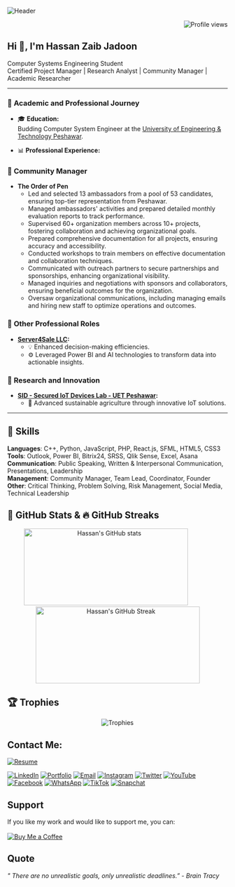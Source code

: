 ![Header](https://github.com/hzjadoon/hzjadoon/blob/main/DESIGN.png)
<!-- Profile Views Badge -->

<p align="right">
  <img src="https://komarev.com/ghpvc/?username=hassanzaibjadoon&label=Profile%20views&color=0e75b6&style=flat" alt="Profile views" />
</p>

## Hi 👋, I'm Hassan Zaib Jadoon
Computer Systems Engineering Student  
Certified Project Manager | Research Analyst | Community Manager | Academic Researcher  

---

### 📘 **Academic and Professional Journey**
- 🎓 **Education:**  
  Budding Computer System Engineer at the [University of Engineering & Technology Peshawar](http://www.uetpeshawar.edu.pk/).
  
- 📊 **Professional Experience:**  

### 🤝 **Community Manager**  

- **The Order of Pen**  
  - Led and selected 13 ambassadors from a pool of 53 candidates, ensuring top-tier representation from Peshawar.  
  - Managed ambassadors' activities and prepared detailed monthly evaluation reports to track performance.  
  - Supervised 60+ organization members across 10+ projects, fostering collaboration and achieving organizational goals.  
  - Prepared comprehensive documentation for all projects, ensuring accuracy and accessibility.  
  - Conducted workshops to train members on effective documentation and collaboration techniques.  
  - Communicated with outreach partners to secure partnerships and sponsorships, enhancing organizational visibility.  
  - Managed inquiries and negotiations with sponsors and collaborators, ensuring beneficial outcomes for the organization.  
  - Oversaw organizational communications, including managing emails and hiring new staff to optimize operations and outcomes.  

### 💼 **Other Professional Roles**  

- **[Server4Sale LLC](https://www.server4sale.com/):**  
  - 💡 Enhanced decision-making efficiencies.  
  - ⚙️ Leveraged Power BI and AI technologies to transform data into actionable insights.  

### 🌿 **Research and Innovation**  

- **[SID - Secured IoT Devices Lab - UET Peshawar](http://www.uetpeshawar.edu.pk/):**  
  - 🌱 Advanced sustainable agriculture through innovative IoT solutions.  

---



## 💼 Skills

**Languages**: C++, Python, JavaScript, PHP, React.js, SFML, HTML5, CSS3  
**Tools**: Outlook, Power BI, Bitrix24, SRSS, Qlik Sense, Excel, Asana  
**Communication**: Public Speaking, Written & Interpersonal Communication, Presentations, Leadership  
**Management**: Community Manager, Team Lead, Coordinator, Founder  
**Other**: Critical Thinking, Problem Solving, Risk Management, Social Media, Technical Leadership





## 🌟 **GitHub Stats & 🔥 GitHub Streaks**
<div style="text-align: center;">
  <img src="https://github-readme-stats.vercel.app/api?username=hassanzaibjadoon&show_icons=true&theme=radical" alt="Hassan's GitHub stats" width="375" height="175" />
  <img src="https://www.transparenttextures.com/patterns/white-concrete.png" alt="" width="50" height="1" />
  <img src="https://github-readme-streak-stats.herokuapp.com/?user=hassanzaibjadoon&theme=radical" alt="Hassan's GitHub Streak" width="375" height="175" />
</div>




## 🏆 Trophies
<div align="center">
  <img src="https://github-profile-trophy.vercel.app/?username=hassanzaibjadoon&theme=radical" alt="Trophies" />
</div>

## Contact Me:
  [![Resume](https://img.shields.io/badge/Resume-000000?style=for-the-badge&logo=About.me&logoColor=white)](https://www.linkedin.com/in/hassanzaibjadoon/overlay/1720698761025/single-media-viewer/?type=DOCUMENT&profileId=ACoAAEBniMUBrUQwFDsDt3ljorZtb3aidJ77DCs)

  [![LinkedIn](https://img.shields.io/badge/LinkedIn-0077B5?style=for-the-badge&logo=linkedin&logoColor=white)](https://www.linkedin.com/in/hassanzaibjadoon)
  [![Portfolio](https://img.shields.io/badge/Portfolio-000000?style=for-the-badge&logo=About.me&logoColor=white)](https://hzjadoon.github.io/Portfolio/)
  [![Email](https://img.shields.io/badge/Email-D14836?style=for-the-badge&logo=gmail&logoColor=white)](mailto:hassanzaibjadoon2004@gmail.com)
  [![Instagram](https://img.shields.io/badge/Instagram-E4405F?style=for-the-badge&logo=instagram&logoColor=white)](https://www.instagram.com/hassanzaibjadoon/)
  [![Twitter](https://img.shields.io/badge/Twitter-1DA1F2?style=for-the-badge&logo=twitter&logoColor=white)](https://twitter.com/techspirator)
  [![YouTube](https://img.shields.io/badge/YouTube-FF0000?style=for-the-badge&logo=youtube&logoColor=white)](https://www.youtube.com/@hassanzaibjadoon)
  [![Facebook](https://img.shields.io/badge/Facebook-1877F2?style=for-the-badge&logo=facebook&logoColor=white)](https://facebook.com/hassanzaibjadoon2004)
  [![WhatsApp](https://img.shields.io/badge/WhatsApp-25D366?style=for-the-badge&logo=whatsapp&logoColor=white)](https://wa.me/3119541429)
  [![TikTok](https://img.shields.io/badge/TikTok-000000?style=for-the-badge&logo=tiktok&logoColor=white)](https://www.tiktok.com/@techspirator)
  [![Snapchat](https://img.shields.io/badge/Snapchat-FFFC00?style=for-the-badge&logo=snapchat&logoColor=white)](https://www.snapchat.com/add/hzjadoon2004)

## Support
If you like my work and would like to support me, you can:
<br><br>
[![Buy Me a Coffee](https://img.shields.io/badge/Buy%20Me%20A%20Coffee-FCC624?style=for-the-badge&logo=buy-me-a-coffee&logoColor=black)](https://buymeacoffee.com/hzjadoon)

## Quote
_" There are no unrealistic goals, only unrealistic deadlines.” - Brain Tracy_

